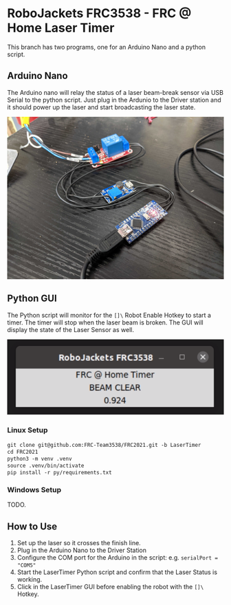 # RoboJackets FRC3538 - FRC @ Home Laser Timer  

This branch has two programs, one for an Arduino Nano and a python script. 


## Arduino Nano

The Arduino nano will relay the status of a laser beam-break sensor via USB Serial to the python script. Just plug in the Ardunio to the Driver station and it should power up the laser and start broadcasting the laser state.

![Image of Hardware](doc/arduino.png)


## Python GUI

The Python script will monitor for the `[]\` Robot Enable Hotkey to start a timer. The timer will stop when the laser beam is broken. The GUI will display the state of the Laser Sensor as well. 

![Image of Hardware](doc/GUI.png)

### Linux Setup

```
git clone git@github.com:FRC-Team3538/FRC2021.git -b LaserTimer
cd FRC2021
python3 -m venv .venv
source .venv/bin/activate
pip install -r py/requirements.txt
```

### Windows Setup

TODO.


## How to Use

1. Set up the laser so it crosses the finish line.
2. Plug in the Arduino Nano to the Driver Station
3. Configure the COM port for the Arduino in the script: e.g.
   `serialPort = "COM5"`
4. Start the LaserTimer Python script and confirm that the Laser Status is working.
5. Click in the LaserTimer GUI before enabling the robot with the `[]\` Hotkey. 

